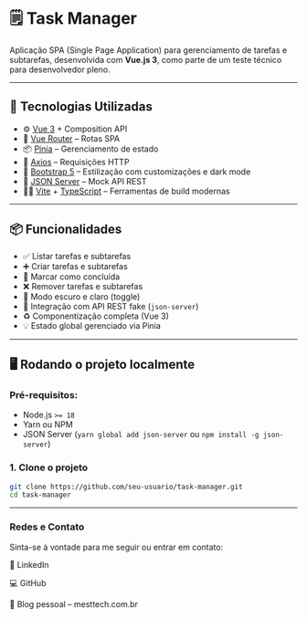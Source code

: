 # 🗒️ Task Manager

Aplicação SPA (Single Page Application) para gerenciamento de tarefas e subtarefas, desenvolvida com **Vue.js 3**, como parte de um teste técnico para desenvolvedor pleno.

---

## 🚀 Tecnologias Utilizadas

- ⚙️ [Vue 3](https://vuejs.org/) + Composition API  
- 🧭 [Vue Router](https://router.vuejs.org/) – Rotas SPA  
- 📦 [Pinia](https://pinia.vuejs.org/) – Gerenciamento de estado  
- 🔗 [Axios](https://axios-http.com/) – Requisições HTTP  
- 🎨 [Bootstrap 5](https://getbootstrap.com/) – Estilização com customizações e dark mode  
- 🧪 [JSON Server](https://github.com/typicode/json-server) – Mock API REST  
- 🧑‍💻 [Vite](https://vitejs.dev/) + [TypeScript](https://www.typescriptlang.org/) – Ferramentas de build modernas  

---

## 📦 Funcionalidades

- ✅ Listar tarefas e subtarefas
- ➕ Criar tarefas e subtarefas
- 🔄 Marcar como concluída
- ❌ Remover tarefas e subtarefas
- 🌙 Modo escuro e claro (toggle)
- 🔁 Integração com API REST fake (`json-server`)
- ♻️ Componentização completa (Vue 3)
- 💡 Estado global gerenciado via Pinia

---

## 🖥️ Rodando o projeto localmente

### Pré-requisitos:

- Node.js `>= 18`
- Yarn ou NPM
- JSON Server (`yarn global add json-server` ou `npm install -g json-server`)

### 1. Clone o projeto

```bash
git clone https://github.com/seu-usuario/task-manager.git
cd task-manager

```
---

### Redes e Contato
Sinta-se à vontade para me seguir ou entrar em contato:

💼 LinkedIn

💻 GitHub

📝 Blog pessoal – mesttech.com.br